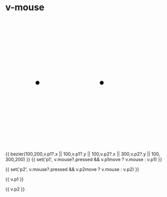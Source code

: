 # v-mouse

<v-mouse>
  <svg width="400" height="400">
    <path :d="bezier(100,200,v.p1?.x || 100,v.p1?.y || 100,v.p2?.x || 300,v.p2?.y || 100, 300,200)" stroke="black" stroke-width="2" fill="none" />
    <line :x1="100" :y1="200" :x2="v.p1?.x || 100" :y2="v.p1?.y || 100" stroke="#ccc" />
    <line :x1="300" :y1="200" :x2="v.p2?.x || 300" :y2="v.p2?.y || 100" stroke="#ccc" />
    <circle cx="100" cy="200" r="6" />
    <circle cx="300" cy="200" r="6"  />
     <circle
      :cx="v.p1?.x || 100"
      :cy="v.p1?.y || 100"
      :r="8"
      v-on:mousedown="v.p1move = true"
      v-on:mouseup="v.p1move = false"
      fill="red"
    />
    <circle
      :cx="v.p2?.x || 300"
      :cy="v.p2?.y || 100"
      :r="8"
      v-on:mousedown="v.p2move = true"
      v-on:mouseup="v.p2move = false"
      fill="red"
    />
  </svg>
</v-mouse>

{{ bezier(100,200,v.p1?.x || 100,v.p1?.y || 100,v.p2?.x || 300,v.p2?.y || 100, 300,200) }}
{{ set('p1', v.mouse?.pressed && v.p1move ? v.mouse : v.p1) }}

{{ set('p2', v.mouse?.pressed && v.p2move ? v.mouse : v.p2) }}

{{ v.p1 }}

{{ v.p2 }}
